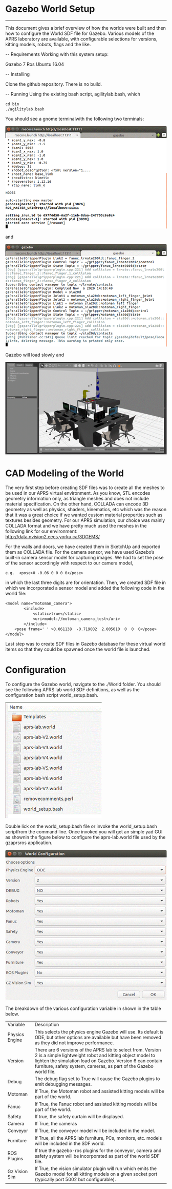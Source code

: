 
# Gazebo World Setup
----

  

This document gives a brief overview of how the worlds were built and then how to configure the World SDF file for Gazebo. Various models of the APRS laboratory are available, with configurable selections for versions, kitting models, robots, flags and the like.

-- Requirements
Working with this system setup:

Gazebo 7
Ros
Ubuntu 16.04


-- Installing

Clone the github repository. There is no build.

-- Running 
Using the existing bash script, agilitylab.bash, which 

	cd bin
	./agilitylab.bash

You should see a gnome terminalwith the following two terminals:

![ROS Xterm](./images/gzworldsetup_rosterm.gif)

and 

![Gazebo XTerm](./images/gzworldsetup_gzterm.gif)

Gazebo will load slowly and 

![Gazebo Scene](./images/gzworldsetup_aprslab.gif)

# <a name="Modeling"></a>CAD Modeling of the World

The very first step before creating SDF files was to create all the meshes to be used in our APRS virtual environment. As you know, STL encodes geometry information only, as triangle meshes and does not include material specification. On the other hand, COLLADA can encode 3D geometry as well as physics, shaders, kinematics, etc which was the reason that it was a great choice if we wanted custom material properties such as textures besides geometry. For our APRS simulation, our choice was mainly COLLADA format and we have pretty much used the meshes in the following link for our environment:
http://data.nvision2.eecs.yorku.ca/3DGEMS/

For the walls and doors, we have created them in SketchUp and exported them as COLLADA file. For the camera sensor, we have used Gazebo’s built-in camera sensor model for capturing images. We had to set the pose of the sensor accordingly with respect to our camera model, 

    e.g.  <pose>0 -0.06 0 0 0 0</pose> 

in which the last three digits are for orientation. Then, we created SDF file in which we incorporated a sensor model and added the following code in the world file: 

    <model name="motoman_camera">
            <include>
                <static>true</static>
                <uri>model://motoman_camera_test</uri>
            </include>
        <pose frame=' ' >0.061138  -0.719002  2.005010  0  0  0</pose> 
    </model>

Last step was to create SDF files in Gazebo database for these virtual world items so that they could be spawned once the world file is launched.


# <a name="Configuration"></a>Configuration








To configure the Gazebo world, navigate to the ./World folder. You should see the following APRS lab world SDF definitions, as well as the configuration bash script world_setup.bash.


![Figure3](./images/gzworldsetup_image1.gif)



Double lick on the world_setup.bash file or invoke the world_setup.bash  scriptfrom the command line.  Once invoked you will get an simple yad GUI as shownin the figure  below to configure the aprs-lab.world  file used by the gzaprsros application.






![Figure4](./images/gzworldsetup_image2.gif)



The breakdown of the various configuration variable in shown in the table below.





<TABLE>
<TR>
<TD>Variable<BR></TD>
<TD>Description<BR></TD>
</TR>
<TR>
<TD>Physics Engine<BR></TD>
<TD>This selects the physics engine Gazebo will use. Its default is ODE, but other options are available but have been removed as they did not improve performance.<BR></TD>
</TR>
<TR>
<TD>Version<BR></TD>
<TD>There are 6 versions of the APRS lab to select from. Version 2 is a simple lightweight robot and kitting object model to lighten the simulation load on Gazebo. Version 6 can contain furniture, safety system, cameras, as part of the Gazebo world file.<BR></TD>
</TR>
<TR>
<TD>Debug<BR></TD>
<TD>The debug flag set to True will cause the Gazebo plugins to emit debugging messages.<BR></TD>
</TR>
<TR>
<TD>Motoman<BR></TD>
<TD>If True, the Motoman robot and assisted kitting models will be part of the world.<BR></TD>
</TR>
<TR>
<TD>Fanuc<BR></TD>
<TD>If True, the Fanuc robot and assisted kitting models will be part of the world.<BR></TD>
</TR>
<TR>
<TD>Safety<BR></TD>
<TD>If true, the safety curtain will be displayed.<BR></TD>
</TR>
<TR>
<TD>Camera<BR></TD>
<TD>If True, the cameras<BR></TD>
</TR>
<TR>
<TD>Conveyor<BR></TD>
<TD>If True, the conveyor model will be included in the model.<BR></TD>
</TR>
<TR>
<TD>Furniture<BR></TD>
<TD>If True, all the APRS lab furniture, PCs, monitors, etc. models will be included in the SDF world.<BR></TD>
</TR>
<TR>
<TD>ROS Plugins<BR></TD>
<TD>If true the gazebo-ros plugins for the conveyor, camera and safety system will be incorporated as part of the world SDF file.<BR></TD>
</TR>
<TR>
<TD>Gz Vision Sim<BR></TD>
<TD>If True, the vision simulator plugin will run which emits the Gazebo model for all kitting models on a given socket port (typically port 5002 but configurable).<BR></TD>
</TR>
</TABLE>







